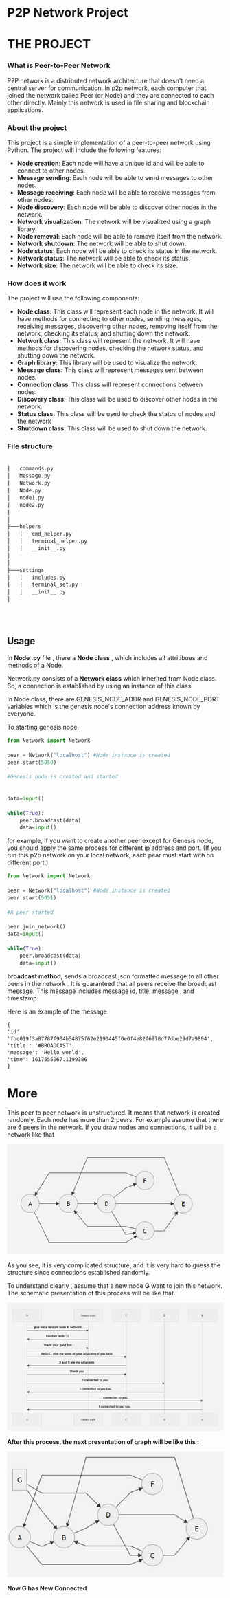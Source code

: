 # P2P  Network Project 

# THE PROJECT


### What is Peer-to-Peer Network

P2P network is a distributed network architecture that doesn't need a central server for communication. In p2p network, each computer that joined the network called Peer (or Node) and they are connected to each other directly. Mainly this network is used in file sharing and blockchain applications.



### About the project

This project is a simple implementation of a peer-to-peer network using Python. The project will include the
following features:
-   **Node creation**: Each node will have a unique id and will be able to connect to
other nodes.
-   **Message sending**: Each node will be able to send messages to other nodes.
-   **Message receiving**: Each node will be able to receive messages from other nodes.
-   **Node discovery**: Each node will be able to discover other nodes in the network.
-   **Network visualization**: The network will be visualized using a graph library.
-   **Node removal**: Each node will be able to remove itself from the network.
-   **Network shutdown**: The network will be able to shut down.
-   **Node status**: Each node will be able to check its status in the network.
-   **Network status**: The network will be able to check its status.
-   **Network size**: The network will be able to check its size.


### How does it work

The project will use the following components:
-   **Node class**: This class will represent each node in the network. It will have methods
for connecting to other nodes, sending messages, receiving messages, discovering other nodes,
removing itself from the network, checking its status, and shutting down the network.
-   **Network class**: This class will represent the network. It will have methods for
discovering nodes, checking the network status, and shutting down the network.
-   **Graph library**: This library will be used to visualize the network.
-   **Message class**: This class will represent messages sent between nodes.
-   **Connection class**: This class will represent connections between nodes.
-   **Discovery class**: This class will be used to discover other nodes in the network.
-   **Status class**: This class will be used to check the status of nodes and the network
-   **Shutdown class**: This class will be used to shut down the network.

### File structure
```bash

│   commands.py
│   Message.py
│   Network.py
│   Node.py
│   node1.py
│   node2.py
│
│
├───helpers
│   │   cmd_helper.py
│   │   terminal_helper.py
│   │   __init__.py
│
│
├───settings
│   │   includes.py
│   │   terminal_set.py
│   │   __init__.py
│
```
<br>
<br>

## Usage


In **Node .py** file , there a **Node class** , which includes all attritibues and methods  of a Node. 

Network.py consists of a **Network class** which inherited from  Node class. So, a connection is established by using an instance of this class. 

In Node class, there are GENESIS_NODE_ADDR and GENESIS_NODE_PORT variables which is the genesis node's connection address known by everyone.



To starting genesis node,
```python
from Network import Network

peer = Network("localhost") #Node instance is created
peer.start(5050)

#Genesis node is created and started 


data=input()

while(True):
	peer.broadcast(data)
	data=input()

```
for example, If you want to create another peer except for Genesis node, you should apply the same process for different ip address and port. (If you run this p2p network on your local network, each pear must start with on different port.)

```python
from Network import Network

peer = Network("localhost") #Node instance is created
peer.start(5051)

#A peer started

peer.join_network()
data=input()

while(True):
	peer.broadcast(data)
	data=input()

```
**broadcast method**, sends a broadcast json formatted message to all other peers in the network . It is guaranteed that all peers receive the broadcast message. This message includes message id, title, message , and timestamp. 

Here is an example of the message.
```
{
'id': 'fbc019f3a87787f904b54875f62e2193445f0e0f4e82f6978d77dbe29d7a9894',
'title': '#BROADCAST',
'message': 'Hello world',
'time': 1617555967.1199386
}

```
# More
This peer to peer network is unstructured. It means that network is created randomly. Each node has more than 2 peers. For example assume that there are 6 peers in the network. If you draw nodes and connections, it will be a network like that

![alt text](img/p2p1.jpg)

As you see, it is very complicated structure, and it is very hard to guess the structure since connections established randomly. 

To understand clearly , assume that a new node **G** want to join this network. The schematic presentation of this process will be like that. 


![alt text](img/p2p2.jpg)





**After this process, the next presentation of graph will be like this  :**

![alt text](img/p2p.jpg)


**Now G has New Connected**



